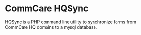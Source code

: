 CommCare HQSync
======

HQSync is a PHP command line utility to synchronize forms from CommCare HQ domains to a mysql database.